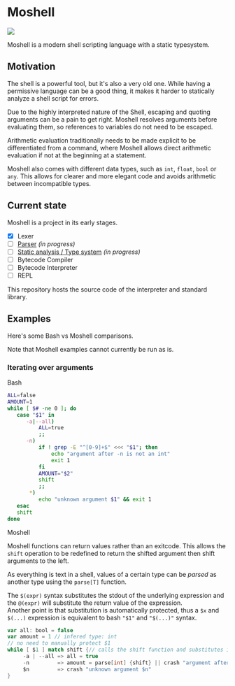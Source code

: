 # Moshell
![](https://komarev.com/ghpvc/?username=moshell&color=orange&label=views)


Moshell is a modern shell scripting language with a static typesystem.

## Motivation

The shell is a powerful tool, but it's also a very old one.
While having a permissive language can be a good thing, it makes it harder to statically analyze a shell script for errors.

Due to the highly interpreted nature of the Shell, escaping and quoting arguments can be a pain to get right.
Moshell resolves arguments before evaluating them, so references to variables do not need to be escaped.

Arithmetic evaluation traditionally needs to be made explicit to be differentiated from a command, where Moshell allows direct arithmetic evaluation if not at the beginning at a statement.

Moshell also comes with different data types, such as `int`, `float`, `bool` or `any`. This allows for clearer and more elegant code and avoids arithmetic between incompatible types.

## Current state

Moshell is a project in its early stages.

- [x] Lexer
- [ ] [Parser](https://github.com/orgs/moshell-lang/projects/1) *(in progress)*
- [ ] [Static analysis / Type system](https://github.com/orgs/moshell-lang/projects/1) *(in progress)*
- [ ] Bytecode Compiler
- [ ] Bytecode Interpreter
- [ ] REPL

This repository hosts the source code of the interpreter and standard library.

## Examples

Here's some Bash vs Moshell comparisons.

Note that Moshell examples cannot currently be run as is.

### Iterating over arguments 

Bash

```bash
ALL=false
AMOUNT=1
while [ $# -ne 0 ]; do
   case "$1" in
      -a|--all) 
          ALL=true
          ;;
      -n)
          if ! grep -E "^[0-9]+$" <<< "$1"; then 
              echo "argument after -n is not an int"
              exit 1
          fi
          AMOUNT="$2"
          shift
          ;;
       *)
          echo "unknown argument $1" && exit 1
   esac
   shift
done
```

Moshell 

Moshell functions can return values rather than an exitcode. This allows the `shift` operation to be redefined to return the shifted argument then shift arguments to the left.

As everything is text in a shell, values of a certain type can be _parsed_ as another type using the `parse[T]` function.

The `$(expr)` syntax substitutes the stdout of the underlying expression and the `@(expr)` will substitute the return value of the expression.  
Another point is that substitution is automatically protected, thus a `$x` and `$(...)` expression is equivalent to bash `"$1"` and `"$(...)"` syntax.

```scala
var all: bool = false
var amount = 1 // infered type: int
// no need to manually protect $1
while [ $1 ] match shift {// calls the shift function and substitutes its return value
     -a | --all => all = true
     -n         => amount = parse[int] {shift} || crash "argument after -n is not an int" 
     $n         => crash "unknown argument $n"
} 
```

